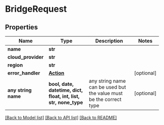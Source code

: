# BridgeRequest


## Properties
Name | Type | Description | Notes
------------ | ------------- | ------------- | -------------
**name** | **str** |  | 
**cloud_provider** | **str** |  | 
**region** | **str** |  | 
**error_handler** | [**Action**](Action.md) |  | [optional] 
**any string name** | **bool, date, datetime, dict, float, int, list, str, none_type** | any string name can be used but the value must be the correct type | [optional]

[[Back to Model list]](../README.md#documentation-for-models) [[Back to API list]](../README.md#documentation-for-api-endpoints) [[Back to README]](../README.md)


